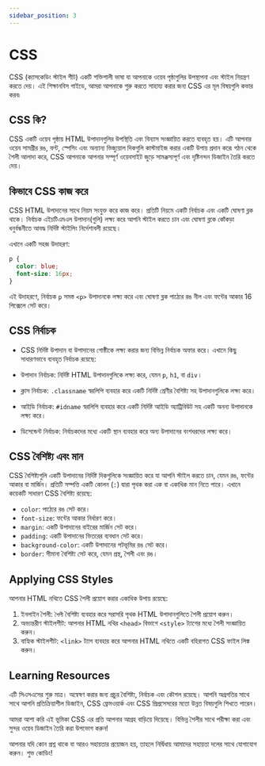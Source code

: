 ```yaml
---
sidebar_position: 3
---
```


# CSS

CSS (ক্যাসকেডিং স্টাইল শীট) একটি শক্তিশালী ভাষা যা আপনাকে ওয়েব পৃষ্ঠাগুলির উপস্থাপনা এবং স্টাইল নিয়ন্ত্রণ করতে দেয়। এই শিক্ষানবিস গাইডে, আমরা আপনাকে শুরু করতে সাহায্য করার জন্য CSS এর মূল বিষয়গুলি কভার করব৷

## CSS কি?

CSS একটি ওয়েব পৃষ্ঠায় HTML উপাদানগুলির উপস্থিতি এবং বিন্যাস সংজ্ঞায়িত করতে ব্যবহৃত হয়। এটি আপনার ওয়েব সামগ্রীর রঙ, ফন্ট, স্পেসিং এবং অন্যান্য ভিজ্যুয়াল দিকগুলি কাস্টমাইজ করার একটি উপায় প্রদান করে৷ গঠন থেকে শৈলী আলাদা করে, CSS আপনাকে আপনার সম্পূর্ণ ওয়েবসাইট জুড়ে সামঞ্জস্যপূর্ণ এবং দৃষ্টিনন্দন ডিজাইন তৈরি করতে দেয়।

## কিভাবে CSS কাজ করে

CSS HTML উপাদানের সাথে নিয়ম সংযুক্ত করে কাজ করে। প্রতিটি নিয়মে একটি নির্বাচক এবং একটি ঘোষণা ব্লক থাকে। নির্বাচক এইচটিএমএল উপাদান(গুলি) লক্ষ্য করে আপনি স্টাইল করতে চান এবং ঘোষণা ব্লকে কোঁকড়া ধনুর্বন্ধনীতে আবদ্ধ নির্দিষ্ট স্টাইলিং নির্দেশাবলী রয়েছে।

এখানে একটি সহজ উদাহরণ:

```css
p {
  color: blue;
  font-size: 16px;
}
```

এই উদাহরণে, নির্বাচক `p` সমস্ত `<p>` উপাদানকে লক্ষ্য করে এবং ঘোষণা ব্লক পাঠ্যের রঙ নীল এবং ফন্টের আকার 16 পিক্সেলে সেট করে।

## CSS নির্বাচক

- CSS নির্দিষ্ট উপাদান বা উপাদানের গোষ্ঠীকে লক্ষ্য করার জন্য বিভিন্ন নির্বাচক অফার করে। এখানে কিছু সাধারণভাবে ব্যবহৃত নির্বাচক রয়েছে:

- উপাদান নির্বাচক: নির্দিষ্ট HTML উপাদানগুলিকে লক্ষ্য করে, যেমন `p`, `h1`, বা `div`।
- ক্লাস নির্বাচক: `.classname` স্বরলিপি ব্যবহার করে একটি নির্দিষ্ট শ্রেণীর বৈশিষ্ট্য সহ উপাদানগুলিকে লক্ষ্য করে।
- আইডি নির্বাচক: `#idname` স্বরলিপি ব্যবহার করে একটি নির্দিষ্ট আইডি অ্যাট্রিবিউট সহ একটি অনন্য উপাদানকে লক্ষ্য করে।
- ডিসেন্ডেন্ট নির্বাচক: নির্বাচকদের মধ্যে একটি স্থান ব্যবহার করে অন্য উপাদানের বংশধরদের লক্ষ্য করে।

## CSS বৈশিষ্ট্য এবং মান

CSS বৈশিষ্ট্যগুলি একটি উপাদানের নির্দিষ্ট দিকগুলিকে সংজ্ঞায়িত করে যা আপনি স্টাইল করতে চান, যেমন রঙ, ফন্টের আকার বা মার্জিন। প্রতিটি সম্পত্তি একটি কোলন (`:`) দ্বারা পৃথক করা এক বা একাধিক মান নিতে পারে। এখানে কয়েকটি সাধারণ CSS বৈশিষ্ট্য রয়েছে:

- `color`: পাঠ্যের রঙ সেট করে।
- `font-size`: ফন্টের আকার নির্ধারণ করে।
- `margin`: একটি উপাদানের বাইরের মার্জিন সেট করে।
- `padding`: একটি উপাদানের ভিতরের ব্যবধান সেট করে।
- `background-color`: একটি উপাদানের পটভূমির রঙ সেট করে।
- `border`: সীমানা বৈশিষ্ট্য সেট করে, যেমন প্রস্থ, শৈলী এবং রঙ।

## Applying CSS Styles

আপনার HTML নথিতে CSS শৈলী প্রয়োগ করার একাধিক উপায় রয়েছে:

1. ইনলাইন শৈলী: `শৈলী` বৈশিষ্ট্য ব্যবহার করে সরাসরি পৃথক HTML উপাদানগুলিতে শৈলী প্রয়োগ করুন।
2. অভ্যন্তরীণ স্টাইলশীট: আপনার HTML নথির `<head>` বিভাগে `<style>` ট্যাগের মধ্যে শৈলী সংজ্ঞায়িত করুন।
3. বাহ্যিক স্টাইলশীট: `<link>` ট্যাগ ব্যবহার করে আপনার HTML নথিতে একটি বহিরাগত CSS ফাইল লিঙ্ক করুন।

## Learning Resources

এটি সিএসএসের শুরু মাত্র। অন্বেষণ করার জন্য প্রচুর বৈশিষ্ট্য, নির্বাচক এবং কৌশল রয়েছে। আপনি অগ্রগতির সাথে সাথে আপনি প্রতিক্রিয়াশীল ডিজাইন, CSS ফ্রেমওয়ার্ক এবং CSS প্রিপ্রসেসরের মতো উন্নত বিষয়গুলি শিখতে পারেন।

আমরা আশা করি এই ভূমিকা CSS এর প্রতি আপনার আগ্রহ বাড়িয়ে দিয়েছে। বিভিন্ন শৈলীর সাথে পরীক্ষা করা এবং সুন্দর ওয়েব ডিজাইন তৈরি করা উপভোগ করুন!

আপনার যদি কোন প্রশ্ন থাকে বা আরও সহায়তার প্রয়োজন হয়, তাহলে নির্দ্বিধায় আমাদের সহায়তা দলের সাথে যোগাযোগ করুন। শুভ কোডিং!

